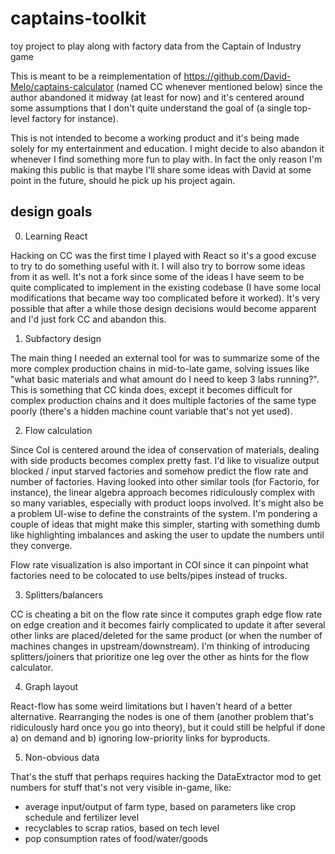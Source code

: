 # captains-toolkit
toy project to play along with factory data from the Captain of Industry game

This is meant to be a reimplementation of https://github.com/David-Melo/captains-calculator  (named CC whenever mentioned below) since the author abandoned it midway (at least for now) and it's centered around some assumptions that I don't quite understand the goal of (a single top-level factory for instance).

This is not intended to become a working product and it's being made solely for my entertainment and education. I might decide to also abandon it whenever I find something more fun to play with. In fact the only reason I'm making this public is that maybe I'll share some ideas with David at some point in the future, should he pick up his project again.

## design goals

0. Learning React

Hacking on CC was the first time I played with React so it's a good excuse to try to do something useful with it. I will also try to borrow some ideas from it as well. It's not a fork since some of the ideas I have seem to be quite complicated to implement in the existing codebase (I have some local modifications that became way too complicated before it worked). It's very possible that after a while those design decisions would become apparent and I'd just fork CC and abandon this.

1. Subfactory design

The main thing I needed an external tool for was to summarize some of the more complex production chains in mid-to-late game, solving issues like "what basic materials and what amount do I need to keep 3 labs running?". This is something that CC kinda does, except it becomes difficult for complex production chains and it does multiple factories of the same type poorly (there's a hidden machine count variable that's not yet used).

2. Flow calculation

Since CoI is centered around the idea of conservation of materials, dealing with side products becomes complex pretty fast. I'd like to visualize output blocked / input starved factories and somehow predict the flow rate and number of factories. Having looked into other similar tools (for Factorio, for instance), the linear algebra approach becomes ridiculously complex with so many variables, especially with product loops involved. It's might also be a problem UI-wise to define the constraints of the system. I'm pondering a couple of ideas that might make this simpler, starting with something dumb like highlighting imbalances and asking the user to update the numbers until they converge.

Flow rate visualization is also important in COI since it can pinpoint what factories need to be colocated to use belts/pipes instead of trucks.

3. Splitters/balancers

CC is cheating a bit on the flow rate since it computes graph edge flow rate on edge creation and it becomes fairly complicated to update it after several other links are placed/deleted for the same product (or when the number of machines changes in upstream/downstream). I'm thinking of introducing splitters/joiners that prioritize one leg over the other as hints for the flow calculator.

4. Graph layout

React-flow has some weird limitations but I haven't heard of a better alternative. Rearranging the nodes is one of them (another problem that's ridiculously hard once you go into theory), but it could still be helpful if done a) on demand and b) ignoring low-priority links for byproducts.

5. Non-obvious data

That's the stuff that perhaps requires hacking the DataExtractor mod to get numbers for stuff that's not very visible in-game, like:
- average input/output of farm type, based on parameters like crop schedule and fertilizer level
- recyclables to scrap ratios, based on tech level
- pop consumption rates of food/water/goods

